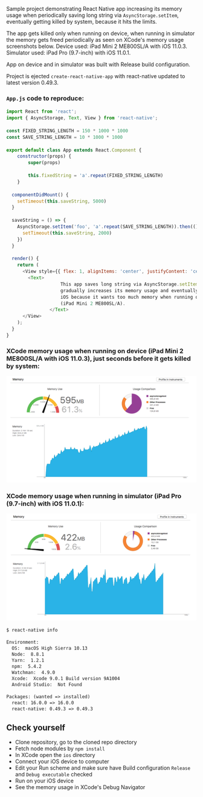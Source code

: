 Sample project demonstrating React Native app increasing its memory usage when
periodically saving long string via `AsyncStorage.setItem`, eventually getting
killed by system, because it hits the limits.

The app gets killed only when running on device, when running in simulator the
memory gets freed periodically as seen on XCode's memory usage screenshots
below. Device used: iPad Mini 2 ME800SL/A with iOS 11.0.3. Simulator used:
iPad Pro (9.7-inch) with iOS 11.0.1.

App on device and in simulator was built with Release build configuration.

Project is ejected `create-react-native-app` with react-native updated to
latest version 0.49.3.

### `App.js` code to reproduce:

```js
import React from 'react';
import { AsyncStorage, Text, View } from 'react-native';

const FIXED_STRING_LENGTH = 150 * 1000 * 1000
const SAVE_STRING_LENGTH = 10 * 1000 * 1000

export default class App extends React.Component {
	constructor(props) {
		super(props)

		this.fixedString = 'a'.repeat(FIXED_STRING_LENGTH)
	}

  componentDidMount() {
    setTimeout(this.saveString, 5000)
  }

  saveString = () => {
    AsyncStorage.setItem('foo', 'a'.repeat(SAVE_STRING_LENGTH)).then(() => {
      setTimeout(this.saveString, 2000)
    })
  }

  render() {
    return (
      <View style={{ flex: 1, alignItems: 'center', justifyContent: 'center' }}>
        <Text>
					This app saves long string via AsyncStorage.setItem every 2 seconds,
					gradually increases its memory usage and eventually gets killed by
					iOS because it wants too much memory when running on device
					(iPad Mini 2 ME800SL/A).
				</Text>
      </View>
    );
  }
}
```

### XCode memory usage when running on device (iPad Mini 2 ME800SL/A with iOS 11.0.3), just seconds before it gets killed by system:

![](./memory-usage-device.png)

### XCode memory usage when running in simulator (iPad Pro (9.7-inch) with iOS 11.0.1):

![](./memory-usage-simulator.png)

```
$ react-native info

Environment:
  OS:  macOS High Sierra 10.13
  Node:  8.8.1
  Yarn:  1.2.1
  npm:  5.4.2
  Watchman:  4.9.0
  Xcode:  Xcode 9.0.1 Build version 9A1004
  Android Studio:  Not Found

Packages: (wanted => installed)
  react: 16.0.0 => 16.0.0
  react-native: 0.49.3 => 0.49.3
```

## Check yourself

* Clone repository, go to the cloned repo directory
* Fetch node modules by `npm install`
* In XCode open the `ios` directory
* Connect your iOS device to computer
* Edit your Run scheme and make sure have Build configuration `Release` and
  `Debug executable` checked
* Run on your iOS device
* See the memory usage in XCode's Debug Navigator

